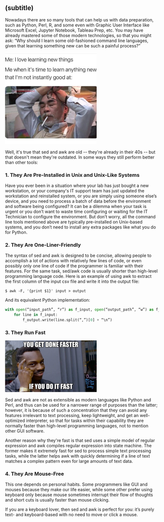 ## (subtitle)
Nowadays there are so many tools that can help us with data preparation, such as Python, Perl, R,
and some even with Graphic User Interface like Microsoft Excel, Jupyter Notebook, Tableau Prep, etc. 
You may have already mastered some of those modern technologies, so that you might ask: “Why should I learn some old-fashioned command line languages, given that learning something new can be such a painful process?”

<img src="img/learn_new_things.jpg" width=300 title="source: lovethispic.com">

Well, it's true that sed and awk are old -- they're already in their 40s -- but that doesn't mean they're outdated. In some ways they still perform better than other tools:

### 1.	They Are Pre-Installed in Unix and Unix-Like Systems
Have you ever been in a situation where your lab has just bought a new workstation, or your company's IT support team has just updated the workstation and reinstalled system, or you are simply using someone else’s device, and you need to process a batch of data before the environment and software being configured? It can be a dilemma when your task is urgent or you don’t want to waste time configuring or waiting for the IT Technician to configure the environment. But don’t worry, all the command line tools mentioned above are typically pre-installed on Unix-based systems, and you don’t need to install any extra packages like what you do for Python.

### 2.	They Are One-Liner-Friendly
The syntax of sed and awk is designed to be concise, allowing people to accomplish a lot of actions with relatively few lines of code, or even possibly only one line of code if the programmer is familiar with their features. For the same task, sed/awk code is usually shorter than high-level programming language code. Here is an example of using awk to extract the first column of the input csv file and write it into the output file:

    $ awk -F, '{print $1}' input > output

And its equivalent Python implementation:

~~~python
with open(“input_path”, “r”) as f_input, open(“output_path”, “w”) as f_output:
    for line in f_input:
        f_output.write(line.split(“,”)[0] + “\n”)
~~~

### 3.	They Run Fast
<img src="img/fast.jpg" width=300 title="source: https://imgflip.com/i/4l4wfv">

Sed and awk are not as extensible as modern languages like Python and Perl, and thus can be used for a narrower range of purposes than the latter; however, it is because of such a concentration that they can avoid any features irrelevant to text processing, keep lightweight, and get an well-optimized interpreter, so that for tasks within their capability they are normally faster than high-level programming languages, not to mention other GUI software.

Another reason why they're fast is that sed uses a simple model of regular expression and awk compiles regular expression into state machine. The former makes it extremely fast for sed to process simple text processing tasks, while the latter helps awk with quickly determining if a line of text matches a complex pattern even for large amounts of text data. 

### 4.	They Are Mouse-Free
This one depends on personal habits. Some programmers like GUI and mouses because they make our life easier, while some other prefer using keyboard only because mouse sometimes interrupt their flow of thoughts and short cuts is usually faster than mouse clicking.

If you are a keyboard lover, then sed and awk is perfect for you: it’s purely text- and keyboard-based with no need to move or click a mouse.